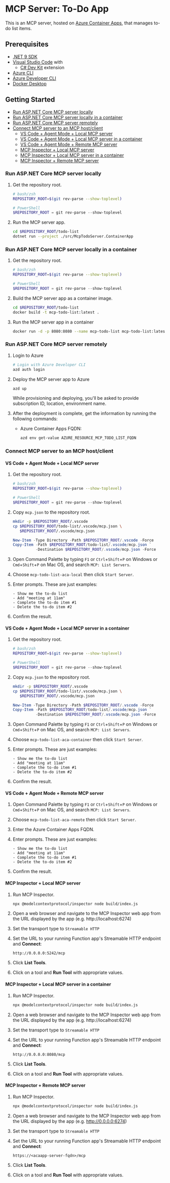 # MCP Server: To-Do App

This is an MCP server, hosted on [Azure Container Apps](https://learn.microsoft.com/azure/container-apps/overview), that manages to-do list items.

## Prerequisites

- [.NET 9 SDK](https://dotnet.microsoft.com/download/dotnet/9.0)
- [Visual Studio Code](https://code.visualstudio.com/) with
  - [C# Dev Kit](https://marketplace.visualstudio.com/items/?itemName=ms-dotnettools.csdevkit) extension
- [Azure CLI](https://learn.microsoft.com/cli/azure/install-azure-cli)
- [Azure Developer CLI](https://learn.microsoft.com/azure/developer/azure-developer-cli/install-azd)
- [Docker Desktop](https://docs.docker.com/get-started/get-docker/)

## Getting Started

- [Run ASP.NET Core MCP server locally](#run-aspnet-core-mcp-server-locally)
- [Run ASP.NET Core MCP server locally in a container](#run-aspnet-core-mcp-server-locally-in-a-container)
- [Run ASP.NET Core MCP server remotely](#run-aspnet-core-mcp-server-remotely)
- [Connect MCP server to an MCP host/client](#connect-mcp-server-to-an-mcp-hostclient)
  - [VS Code + Agent Mode + Local MCP server](#vs-code--agent-mode--local-mcp-server)
  - [VS Code + Agent Mode + Local MCP server in a container](#vs-code--agent-mode--local-mcp-server-in-a-container)
  - [VS Code + Agent Mode + Remote MCP server](#vs-code--agent-mode--remote-mcp-server)
  - [MCP Inspector + Local MCP server](#mcp-inspector--local-mcp-server)
  - [MCP Inspector + Local MCP server in a container](#mcp-inspector--local-mcp-server-in-a-container)
  - [MCP Inspector + Remote MCP server](#mcp-inspector--remote-mcp-server)

### Run ASP.NET Core MCP server locally

1. Get the repository root.

    ```bash
    # bash/zsh
    REPOSITORY_ROOT=$(git rev-parse --show-toplevel)
    ```

    ```powershell
    # PowerShell
    $REPOSITORY_ROOT = git rev-parse --show-toplevel
    ```

1. Run the MCP server app.

    ```bash
    cd $REPOSITORY_ROOT/todo-list
    dotnet run --project ./src/McpTodoServer.ContainerApp
    ```

### Run ASP.NET Core MCP server locally in a container

1. Get the repository root.

    ```bash
    # bash/zsh
    REPOSITORY_ROOT=$(git rev-parse --show-toplevel)
    ```

    ```powershell
    # PowerShell
    $REPOSITORY_ROOT = git rev-parse --show-toplevel
    ```

1. Build the MCP server app as a container image.

    ```bash
    cd $REPOSITORY_ROOT/todo-list
    docker build -t mcp-todo-list:latest .
    ```

1. Run the MCP server app in a container

    ```bash
    docker run -d -p 8080:8080 --name mcp-todo-list mcp-todo-list:latest
    ```

### Run ASP.NET Core MCP server remotely

1. Login to Azure

    ```bash
    # Login with Azure Developer CLI
    azd auth login
    ```

1. Deploy the MCP server app to Azure

    ```bash
    azd up
    ```

   While provisioning and deploying, you'll be asked to provide subscription ID, location, environment name.

1. After the deployment is complete, get the information by running the following commands:

   - Azure Container Apps FQDN:

     ```bash
     azd env get-value AZURE_RESOURCE_MCP_TODO_LIST_FQDN
     ```

### Connect MCP server to an MCP host/client

#### VS Code + Agent Mode + Local MCP server

1. Get the repository root.

    ```bash
    # bash/zsh
    REPOSITORY_ROOT=$(git rev-parse --show-toplevel)
    ```

    ```powershell
    # PowerShell
    $REPOSITORY_ROOT = git rev-parse --show-toplevel
    ```

1. Copy `mcp.json` to the repository root.

    ```bash
    mkdir -p $REPOSITORY_ROOT/.vscode
    cp $REPOSITORY_ROOT/todo-list/.vscode/mcp.json \
       $REPOSITORY_ROOT/.vscode/mcp.json
    ```

    ```powershell
    New-Item -Type Directory -Path $REPOSITORY_ROOT/.vscode -Force
    Copy-Item -Path $REPOSITORY_ROOT/todo-list/.vscode/mcp.json `
              -Destination $REPOSITORY_ROOT/.vscode/mcp.json -Force
    ```

1. Open Command Palette by typing `F1` or `Ctrl`+`Shift`+`P` on Windows or `Cmd`+`Shift`+`P` on Mac OS, and search `MCP: List Servers`.
1. Choose `mcp-todo-list-aca-local` then click `Start Server`.
1. Enter prompts. These are just examples:

    ```text
    - Show me the to-do list
    - Add "meeting at 11am"
    - Complete the to-do item #1
    - Delete the to-do item #2
    ```

1. Confirm the result.

#### VS Code + Agent Mode + Local MCP server in a container

1. Get the repository root.

    ```bash
    # bash/zsh
    REPOSITORY_ROOT=$(git rev-parse --show-toplevel)
    ```

    ```powershell
    # PowerShell
    $REPOSITORY_ROOT = git rev-parse --show-toplevel
    ```

1. Copy `mcp.json` to the repository root.

    ```bash
    mkdir -p $REPOSITORY_ROOT/.vscode
    cp $REPOSITORY_ROOT/todo-list/.vscode/mcp.json \
       $REPOSITORY_ROOT/.vscode/mcp.json
    ```

    ```powershell
    New-Item -Type Directory -Path $REPOSITORY_ROOT/.vscode -Force
    Copy-Item -Path $REPOSITORY_ROOT/todo-list/.vscode/mcp.json `
              -Destination $REPOSITORY_ROOT/.vscode/mcp.json -Force
    ```

1. Open Command Palette by typing `F1` or `Ctrl`+`Shift`+`P` on Windows or `Cmd`+`Shift`+`P` on Mac OS, and search `MCP: List Servers`.
1. Choose `mcp-todo-list-aca-container` then click `Start Server`.
1. Enter prompts. These are just examples:

    ```text
    - Show me the to-do list
    - Add "meeting at 11am"
    - Complete the to-do item #1
    - Delete the to-do item #2
    ```

1. Confirm the result.

#### VS Code + Agent Mode + Remote MCP server

1. Open Command Palette by typing `F1` or `Ctrl`+`Shift`+`P` on Windows or `Cmd`+`Shift`+`P` on Mac OS, and search `MCP: List Servers`.
1. Choose `mcp-todo-list-aca-remote` then click `Start Server`.
1. Enter the Azure Container Apps FQDN.
1. Enter prompts. These are just examples:

    ```text
    - Show me the to-do list
    - Add "meeting at 11am"
    - Complete the to-do item #1
    - Delete the to-do item #2
    ```

1. Confirm the result.

#### MCP Inspector + Local MCP server

1. Run MCP Inspector.

    ```bash
    npx @modelcontextprotocol/inspector node build/index.js
    ```

1. Open a web browser and navigate to the MCP Inspector web app from the URL displayed by the app (e.g. http://localhost:6274)
1. Set the transport type to `Streamable HTTP` 
1. Set the URL to your running Function app's Streamable HTTP endpoint and **Connect**:

    ```text
    http://0.0.0.0:5242/mcp
    ```

1. Click **List Tools**.
1. Click on a tool and **Run Tool** with appropriate values.

#### MCP Inspector + Local MCP server in a container

1. Run MCP Inspector.

    ```bash
    npx @modelcontextprotocol/inspector node build/index.js
    ```

1. Open a web browser and navigate to the MCP Inspector web app from the URL displayed by the app (e.g. http://localhost:6274)
1. Set the transport type to `Streamable HTTP` 
1. Set the URL to your running Function app's Streamable HTTP endpoint and **Connect**:

    ```text
    http://0.0.0.0:8080/mcp
    ```

1. Click **List Tools**.
1. Click on a tool and **Run Tool** with appropriate values.

#### MCP Inspector + Remote MCP server

1. Run MCP Inspector.

    ```bash
    npx @modelcontextprotocol/inspector node build/index.js
    ```

1. Open a web browser and navigate to the MCP Inspector web app from the URL displayed by the app (e.g. http://0.0.0.0:6274)
1. Set the transport type to `Streamable HTTP` 
1. Set the URL to your running Function app's Streamable HTTP endpoint and **Connect**:

    ```text
    https://<acaapp-server-fqdn>/mcp
    ```

1. Click **List Tools**.
1. Click on a tool and **Run Tool** with appropriate values.
